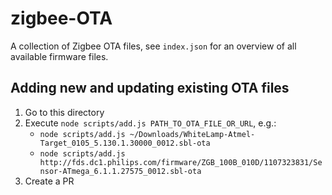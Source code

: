 # zigbee-OTA
A collection of Zigbee OTA files, see `index.json` for an overview of all available firmware files.

## Adding new and updating existing OTA files
1. Go to this directory
2. Execute `node scripts/add.js PATH_TO_OTA_FILE_OR_URL`, e.g.:
    - `node scripts/add.js ~/Downloads/WhiteLamp-Atmel-Target_0105_5.130.1.30000_0012.sbl-ota`
    - `node scripts/add.js http://fds.dc1.philips.com/firmware/ZGB_100B_010D/1107323831/Sensor-ATmega_6.1.1.27575_0012.sbl-ota`
3. Create a PR
